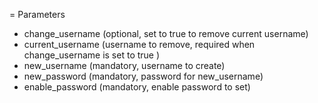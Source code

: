 = Parameters

- change_username (optional, set to true to remove current username)
- current_username (username to remove, required when change_username is set to true )
- new_username (mandatory, username to create)
- new_password (mandatory, password for new_username)
- enable_password (mandatory, enable password to set)
